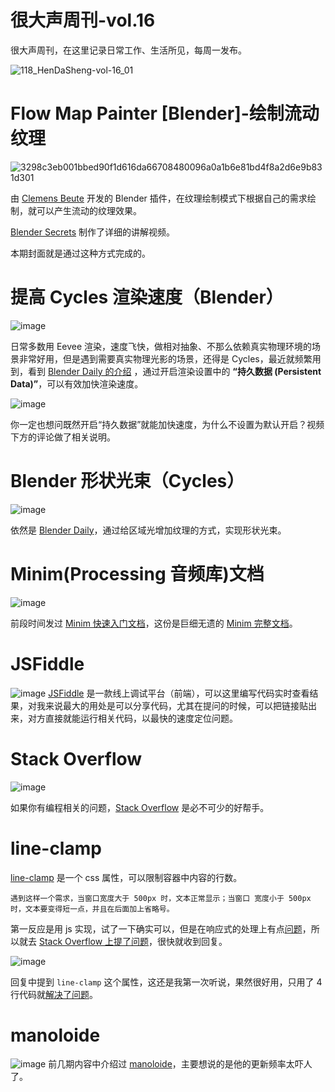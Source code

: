 # 很大声周刊-vol.16
很大声周刊，在这里记录日常工作、生活所见，每周一发布。

![118_HenDaSheng-vol-16_01](https://user-images.githubusercontent.com/20842136/130321272-a3130bdc-03fb-4114-b580-86156a37dff0.png)

# Flow Map Painter [Blender]-绘制流动纹理
![3298c3eb001bbed90f1d616da66708480096a0a1b6e81bd4f8a2d6e9b831d301](https://user-images.githubusercontent.com/20842136/130320255-3caa9946-8eda-44bb-b8e7-bb0005c089fb.jpg)

由 [Clemens Beute](https://clemensbeute.gumroad.com/#heZDT) 开发的 Blender 插件，在纹理绘制模式下根据自己的需求绘制，就可以产生流动的纹理效果。

[Blender Secrets](https://www.youtube.com/watch?v=0D-dvU6Nt6g) 制作了详细的讲解视频。

本期封面就是通过这种方式完成的。

# 提高 Cycles 渲染速度（Blender）
![image](https://user-images.githubusercontent.com/20842136/130320470-9401ca78-c882-4eef-b714-e4d4878694db.png)

日常多数用 Eevee 渲染，速度飞快，做相对抽象、不那么依赖真实物理环境的场景非常好用，但是遇到需要真实物理光影的场景，还得是 Cycles，最近就频繁用到，看到 [Blender Daily 的介绍](https://www.youtube.com/watch?v=9l_ZptZM2Xs&list=PLSlMI4YOEdKcX8Eex3C4vNp_dI77CQp-1&index=6) ，通过开启渲染设置中的 **“持久数据 (Persistent Data)”**，可以有效加快渲染速度。

![image](https://user-images.githubusercontent.com/20842136/130320490-6b7c50eb-ea2c-4850-80ef-8446586d1018.png)

你一定也想问既然开启“持久数据”就能加快速度，为什么不设置为默认开启？视频下方的评论做了相关说明。

# Blender 形状光束（Cycles）
![image](https://user-images.githubusercontent.com/20842136/130320530-5e0643f5-d6a4-4daa-a5da-3de3a04b919d.png)

依然是 [Blender Daily](https://www.youtube.com/watch?v=ZRSUpr20dj0&list=PLSlMI4YOEdKcX8Eex3C4vNp_dI77CQp-1&index=3&t=5s)，通过给区域光增加纹理的方式，实现形状光束。

# Minim(Processing 音频库)文档
![image](https://user-images.githubusercontent.com/20842136/130320393-d20c8f7e-05a6-4535-82ee-bc959bcd0506.png)

前段时间发过 [Minim 快速入门文档](http://code.compartmental.net/tools/minim/quickstart/?continueFlag=a09723bb3302dd019dd3b52706d0847d)，这份是巨细无遗的 [Minim 完整文档](http://code.compartmental.net/minim/?continueFlag=a09723bb3302dd019dd3b52706d0847d)。

# JSFiddle
![image](https://user-images.githubusercontent.com/20842136/130320736-987fd638-1187-4241-89db-a53b2b506dce.png)
[JSFiddle](https://jsfiddle.net/) 是一款线上调试平台（前端），可以这里编写代码实时查看结果，对我来说最大的用处是可以分享代码，尤其在提问的时候，可以把链接贴出来，对方直接就能运行相关代码，以最快的速度定位问题。

# Stack Overflow
![image](https://user-images.githubusercontent.com/20842136/130320822-db0f4710-88e5-4c6f-b9c3-43e6f4bbfe92.png)

如果你有编程相关的问题，[Stack Overflow](https://stackoverflow.com/company) 是必不可少的好帮手。

# line-clamp
[line-clamp](https://developer.mozilla.org/zh-CN/docs/Web/CSS/-webkit-line-clamp) 是一个 css 属性，可以限制容器中内容的行数。

`
遇到这样一个需求，当窗口宽度大于 500px 时，文本正常显示；当窗口
宽度小于 500px 时，文本要变得短一点，并且在后面加上省略号。
`

第一反应是用 js 实现，试了一下确实可以，但是在响应式的处理上有点[问题](https://jsfiddle.net/niuuin/76L1pszu/10/)，所以就去 [Stack Overflow 上提了问题](https://stackoverflow.com/questions/68871430/js-controls-the-text-length-according-to-the-window-width?noredirect=1#comment121716019_68871430)，很快就收到回复。

![image](https://user-images.githubusercontent.com/20842136/130321041-9da9a2d6-3dfc-4a6f-9de1-87b73b3af6b9.png)

回复中提到 `line-clamp` 这个属性，这还是我第一次听说，果然很好用，只用了 4 行代码就[解决了问题](https://jsfiddle.net/niuuin/1z69k7gy/17/)。

# manoloide
![image](https://user-images.githubusercontent.com/20842136/130321208-96ead268-b198-44c1-8757-e42fe287dea6.png)
前几期内容中介绍过 [manoloide](https://www.behance.net/manoloide)，主要想说的是他的更新频率太吓人了。
